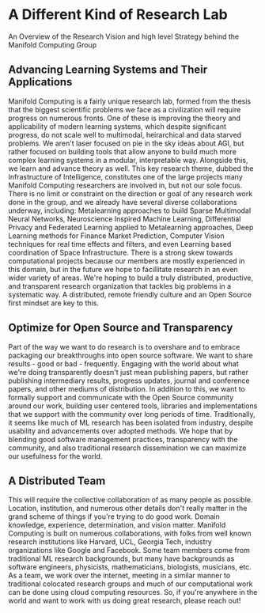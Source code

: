 # A Different Kind of Research Lab
An Overview of the Research Vision and high level Strategy behind the Manifold Computing Group

## Advancing Learning Systems and Their Applications
Manifold Computing is a fairly unique research lab, formed from the thesis that the biggest scientific problems we face as a civilization will require progress on numerous fronts. One of these is improving the theory and applicability of modern learning systems, which despite significant progress, do not scale well to multimodal, heirarchical and data starved problems. We aren't laser focused on pie in the sky ideas about AGI, but rather focused on building tools that allow anyone to build much more complex learning systems in a modular, interpretable way. Alongside this, we learn and advance theory as well. This key research theme, dubbed the Infrastructure of Intelligence, constitutes one of the large projects many Manifold Computing researchers are involved in, but not our sole focus. There is no limit or constraint on the direction or goal of any research work done in the group, and we already have several diverse collaborations underway, including: Metalearning approaches to build Sparse Multimodal Neural Networks, Neuroscience Inspired Machine Learning, Differential Privacy and Federated Learning applied to Metalearning approaches, Deep Learning methods for Finance Market Prediction, Computer Vision techniques for real time effects and filters, and even Learning based coordination of Space Infrastructure. There is a strong skew towards computational projects because our members are mostly experienced in this domain, but in the future we hope to facillitate research in an even wider variety of areas. We're hoping to build a truly distributed, productive, and transparent research organization that tackles big problems in a systematic way. A distributed, remote friendly culture and an Open Source first mindset are key to this. 

## Optimize for Open Source and Transparency
Part of the way we want to do research is to overshare and to embrace packaging our breakthroughs into open source software. We want to share results - good or bad - frequently. Engaging with the world about what we're doing transparently doesn't just mean publishing papers, but rather publishing intermediary results, progress updates, journal and conference papers, and other mediums of distribution. In addition to this, we want to formally support and communicate with the Open Source community around our work, building user centered tools, libraries and implementations that we support with the community over long periods of time. Traditionally, it seems like much of ML research has been isolated from industry, despite usability and advancements over adopted methods. We hope that by blending good software management practices, transparency with the community, and also traditional research dissemination we can maximize our usefulness for the world. 

## A Distributed Team
This will require the collective collaboration of as many people as possible. Location, institution, and numerous other details don't really matter in the grand scheme of things if you're trying to do good work. Domain knowledge, experience, determination, and vision matter. Manifold Computing is built on numerous collaborations, with folks from well known research institutions like Harvard, UCL, Georgia Tech, industry organizations like Google and Facebook. Some team members come from traditional ML research backgrounds, but many have backgrounds as software engineers, physicists, mathematicians, biologists, musicians, etc. As a team, we work over the internet, meeting in a similar manner to traditional colocated research groups and much of our computational work can be done using cloud computing resources. So, if you're anywhere in the world and want to work with us doing great research, please reach out! 